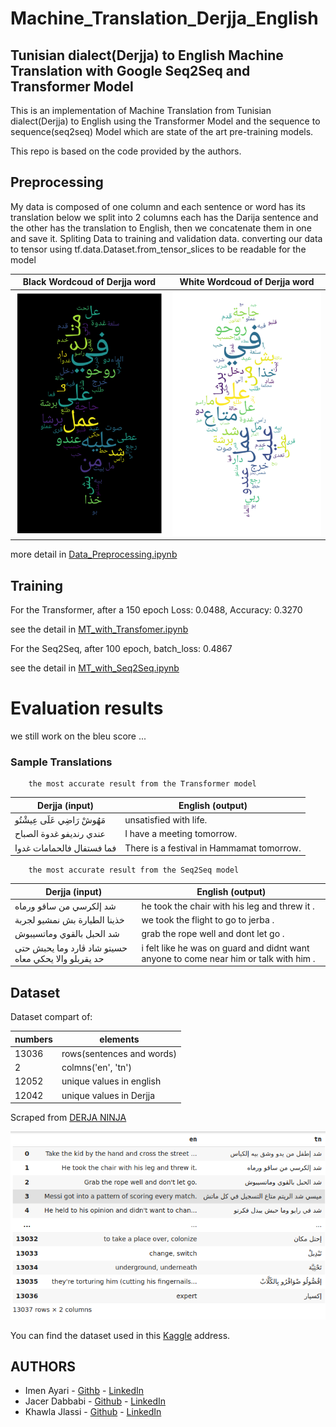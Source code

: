 # Machine_Translation_Derjja_English
## Tunisian dialect(Derjja) to English Machine Translation with Google Seq2Seq and Transformer Model

This is an implementation of Machine Translation from Tunisian dialect(Derjja) to English using the Transformer Model and the sequence to sequence(seq2seq) Model which are state of the art pre-training models.

This repo is based on the code provided by the authors.

## Preprocessing

My data is composed of one column and each sentence or word has its translation below we split into 2 columns each has the Darija sentence and the other has the translation to English, then we concatenate them in one and save it.
Spliting Data to training and validation data.
converting our data to tensor using tf.data.Dataset.from_tensor_slices to be readable for the model 

| Black Wordcoud of Derjja word     | White Wordcoud of Derjja word     |
|------------|-------------|
| ![Splashscreen](https://github.com/jlassi1/Machine_Translation_Derjja_English/blob/main/asset/black_tunis.png)      | ![Splashscreen](https://github.com/jlassi1/Machine_Translation_Derjja_English/blob/main/asset/white_tunis.png)      |

more detail in [Data_Preprocessing.ipynb](https://github.com/jlassi1/Machine_Translation_Derjja_English/blob/main/models/Data_Preprocessing.ipynb)

## Training

For the Transformer, after a 150 epoch Loss: 0.0488, Accuracy: 0.3270

see the detail in [MT_with_Transfomer.ipynb](https://github.com/jlassi1/Machine_Translation_Derjja_English/blob/main/models/MT_with_Transfomer.ipynb)


For the Seq2Seq, after 100 epoch, batch_loss: 0.4867

see the detail in [MT_with_Seq2Seq.ipynb](https://github.com/jlassi1/Machine_Translation_Derjja_English/blob/main/models/MT_with_Seq2Seq.ipynb)

# Evaluation results

we still work on the bleu score ...

### Sample Translations
        the most accurate result from the Transformer model


Derjja (input)| English (output)
--- | --- |
مَهُوشْ رَاضِي عَلَى عِيشْتُو | unsatisfied with life.
عندي رنديفو غدوة الصباح | I have a meeting tomorrow.
فما فستفال فالحمامات غدوا | There is a festival in Hammamat tomorrow.

        the most accurate result from the Seq2Seq model

Derjja (input)| English (output)
--- | --- |
 شد إلكرسي من ساقو ورماه | he took the chair with his leg and threw it .
 خذينا الطيارة بش نمشيو لجربة | we took the flight to go to jerba .
 شد الحبل بالقوي وماتسيبوش | grab the rope well and dont let go .
 حسيتو شاد ڨارد وما يحبش حتى حد يقربلو والا يحكي معاه | i felt like he was on guard and didnt want anyone to come near him or talk with him .



## Dataset 

Dataset compart of: 

numbers | elements
--- | --- |
13036 | rows(sentences and words)
2 | colmns('en', 'tn')
12052 | unique values in english
12042 | unique values in Derjja

Scraped from [DERJA NINJA](https://derja.ninja/)

![Splashscreen](https://github.com/jlassi1/Machine_Translation_Derjja_English/blob/main/asset/dataset_screenshot.png)

You can find the dataset used in this [Kaggle](https://www.kaggle.com/khawlajlassi/drejja-to-english) address. 

## AUTHORS
* Imen Ayari - [Githb](https://github.com/Immaannn2222)
             - [LinkedIn](https://www.linkedin.com/in/imene-ayari/  )
* Jacer Dabbabi - [Github](https://github.com/jaycer95)
             - [LinkedIn](https://www.linkedin.com/in/jacer-dabbabi-a1519a1a1/)
* Khawla Jlassi - [Github](https://github.com/jlassi1)
             - [LinkedIn](https://www.linkedin.com/in/khawla-jlassi/)

